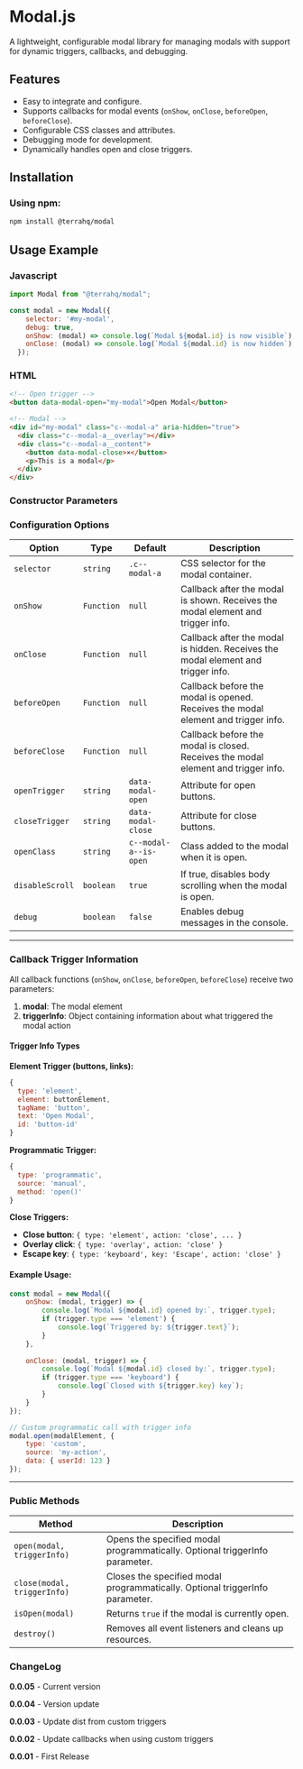 # Modal.js

A lightweight, configurable modal library for managing modals with support for dynamic triggers, callbacks, and debugging.

## Features

- Easy to integrate and configure.
- Supports callbacks for modal events (`onShow`, `onClose`, `beforeOpen`, `beforeClose`).
- Configurable CSS classes and attributes.
- Debugging mode for development.
- Dynamically handles open and close triggers.

## Installation

### Using npm:
```bash
npm install @terrahq/modal
```


## Usage Example

### Javascript
```javascript
import Modal from "@terrahq/modal";

const modal = new Modal({
    selector: '#my-modal',
    debug: true,
    onShow: (modal) => console.log(`Modal ${modal.id} is now visible`),
    onClose: (modal) => console.log(`Modal ${modal.id} is now hidden`),
  });

```
### HTML
```html
<!-- Open trigger -->
<button data-modal-open="my-modal">Open Modal</button>

<!-- Modal -->
<div id="my-modal" class="c--modal-a" aria-hidden="true">
  <div class="c--modal-a__overlay"></div>
  <div class="c--modal-a__content">
    <button data-modal-close>×</button>
    <p>This is a modal</p>
  </div>
</div>
```



### Constructor Parameters

### Configuration Options

| Option         | Type       | Default                | Description                                                       |
|-----------------|------------|------------------------|-------------------------------------------------------------------|
| `selector`      | `string`   | `.c--modal-a`          | CSS selector for the modal container.                            |
| `onShow`        | `Function` | `null`                 | Callback after the modal is shown. Receives the modal element and trigger info. |
| `onClose`       | `Function` | `null`                 | Callback after the modal is hidden. Receives the modal element and trigger info. |
| `beforeOpen`    | `Function` | `null`                 | Callback before the modal is opened. Receives the modal element and trigger info. |
| `beforeClose`   | `Function` | `null`                 | Callback before the modal is closed. Receives the modal element and trigger info. |
| `openTrigger`   | `string`   | `data-modal-open`      | Attribute for open buttons.                                       |
| `closeTrigger`  | `string`   | `data-modal-close`     | Attribute for close buttons.                                      |
| `openClass`     | `string`   | `c--modal-a--is-open`  | Class added to the modal when it is open.                         |
| `disableScroll` | `boolean`  | `true`                 | If true, disables body scrolling when the modal is open.          |
| `debug`         | `boolean`  | `false`                | Enables debug messages in the console.                           |

---

### Callback Trigger Information

All callback functions (`onShow`, `onClose`, `beforeOpen`, `beforeClose`) receive two parameters:
1. **modal**: The modal element
2. **triggerInfo**: Object containing information about what triggered the modal action

#### Trigger Info Types

**Element Trigger (buttons, links):**
```javascript
{
  type: 'element',
  element: buttonElement,
  tagName: 'button',
  text: 'Open Modal',
  id: 'button-id'
}
```

**Programmatic Trigger:**
```javascript
{
  type: 'programmatic',
  source: 'manual',
  method: 'open()'
}
```

**Close Triggers:**
- **Close button**: `{ type: 'element', action: 'close', ... }`
- **Overlay click**: `{ type: 'overlay', action: 'close' }`
- **Escape key**: `{ type: 'keyboard', key: 'Escape', action: 'close' }`

#### Example Usage:
```javascript
const modal = new Modal({
    onShow: (modal, trigger) => {
        console.log(`Modal ${modal.id} opened by:`, trigger.type);
        if (trigger.type === 'element') {
            console.log(`Triggered by: ${trigger.text}`);
        }
    },
    
    onClose: (modal, trigger) => {
        console.log(`Modal ${modal.id} closed by:`, trigger.type);
        if (trigger.type === 'keyboard') {
            console.log(`Closed with ${trigger.key} key`);
        }
    }
});

// Custom programmatic call with trigger info
modal.open(modalElement, {
    type: 'custom',
    source: 'my-action',
    data: { userId: 123 }
});
```

---

### Public Methods

| Method          | Description                                           |
|------------------|-------------------------------------------------------|
| `open(modal, triggerInfo)`    | Opens the specified modal programmatically. Optional triggerInfo parameter. |
| `close(modal, triggerInfo)`   | Closes the specified modal programmatically. Optional triggerInfo parameter. |
| `isOpen(modal)`  | Returns `true` if the modal is currently open.         |
| `destroy()`      | Removes all event listeners and cleans up resources.  |


### ChangeLog

**0.0.05** - Current version

**0.0.04** - Version update

**0.0.03** - Update dist from custom triggers

**0.0.02** - Update callbacks when using custom triggers

**0.0.01** - First Release
